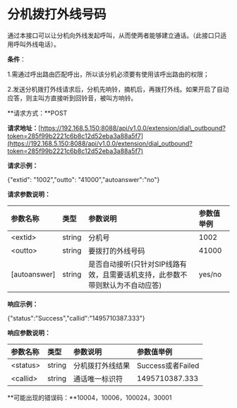 # 分机拨打外线号码

通过本接口可以让分机向外线发起呼叫，从而使两者能够建立通话。（此接口只适用呼叫外线电话）。

**条件**：

1.需通过呼出路由匹配呼出，所以该分机必须要有使用该呼出路由的权限；

2.发送分机拨打外线请求后，分机先响铃，摘机后，再拨打外线。如果开启了自动应答，则主叫方直接听到回铃音，被叫方响铃。

**请求方式：**POST

**请求地址：**[https://192.168.5.150:8088/api/v1.0.0/extension/dial\_outbound?token=285f99b2221c6b8c12d52eba3a88a5f7](https://192.168.5.150:8088/api/v1.0.0/extension/dial_outbound?token=285f99b2221c6b8c12d52eba3a88a5f7)

**请求示例：**

{"extid": "1002","outto": "41000","autoanswer":"no"}

**请求参数说明：**

| 参数名称 | 类型 | 参数说明 | 参数值举例 |
| :--- | :--- | :--- | :--- |
| &lt;extid&gt; | string | 分机号 | 1002 |
| &lt;outto&gt; | string | 要拨打的外线号码 | 41000 |
| \[autoanswer\] | string | 是否自动接听\(只针对SIP线路有效，且需要话机支持，此参数不带则默认为不自动应答\) | yes/no |

**响应示例：**

{"status":"Success","callid":"1495710387.333"}

**响应参数说明：**

| 参数名称 | 类型 | 参数说明 | 参数值举例 |
| :--- | :--- | :--- | :--- |
| &lt;status&gt; | string | 分机拨打外线结果 | Success或者Failed |
| &lt;callid&gt; | string | 通话唯一标识符 | 1495710387.333 |

**可能出现的错误码：**10004，10006，100024，30001

